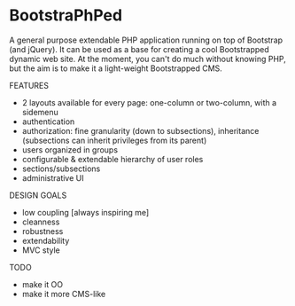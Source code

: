 BootstraPhPed
=============

A general purpose extendable PHP application running on top of Bootstrap (and jQuery). It can be used as a base for creating a cool Bootstrapped dynamic web site.
At the moment, you can't do much without knowing PHP, but the aim is to make it a light-weight Bootstrapped CMS.

FEATURES
 - 2 layouts available for every page: one-column or two-column, with a sidemenu
 - authentication 
 - authorization: fine granularity (down to subsections), inheritance (subsections can inherit privileges from its parent)
 - users organized in groups
 - configurable & extendable hierarchy of user roles
 - sections/subsections
 - administrative UI

DESIGN GOALS
 - low coupling [always inspiring me]
 - cleanness
 - robustness
 - extendability
 - MVC style

TODO
 - make it OO
 - make it more CMS-like